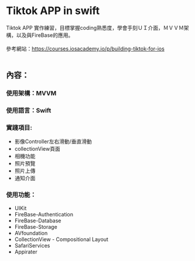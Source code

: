 Tiktok APP in swift
===

Tiktok APP 實作練習，目標掌握coding熟悉度，學會手刻ＵＩ介面，ＭＶＶＭ架構，以及與FireBase的應用。<br>
 <br>
參考網站：https://courses.iosacademy.io/p/building-tiktok-for-ios <br>
 <br>
 
## 內容：

### 使用架構：MVVM 
### 使用語言：Swift 

### 實踐項目:
* 影像Controller左右滑動/垂直滑動
* collectionView頁面
* 相機功能 
* 照片預覽
* 照片上傳
* 通知介面


 

### 使用功能：
* UIKit
* FireBase-Authentication
* FireBase-Database
* FireBase-Storage
* AVfoundation
* CollectionView - Compositional Layout 
* SafariServices
* Appirater

